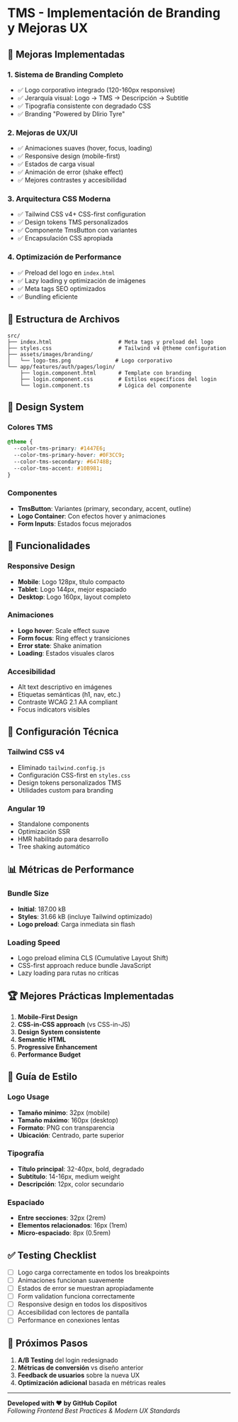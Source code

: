 # TMS - Implementación de Branding y Mejoras UX

## 🎨 Mejoras Implementadas

### 1. **Sistema de Branding Completo**
- ✅ Logo corporativo integrado (120-160px responsive)
- ✅ Jerarquía visual: Logo → TMS → Descripción → Subtitle
- ✅ Tipografía consistente con degradado CSS
- ✅ Branding "Powered by Dlirio Tyre"

### 2. **Mejoras de UX/UI**
- ✅ Animaciones suaves (hover, focus, loading)
- ✅ Responsive design (mobile-first)
- ✅ Estados de carga visual
- ✅ Animación de error (shake effect)
- ✅ Mejores contrastes y accesibilidad

### 3. **Arquitectura CSS Moderna**
- ✅ Tailwind CSS v4+ CSS-first configuration
- ✅ Design tokens TMS personalizados
- ✅ Componente TmsButton con variantes
- ✅ Encapsulación CSS apropiada

### 4. **Optimización de Performance**
- ✅ Preload del logo en `index.html`
- ✅ Lazy loading y optimización de imágenes
- ✅ Meta tags SEO optimizados
- ✅ Bundling eficiente

## 📁 Estructura de Archivos

```
src/
├── index.html                     # Meta tags y preload del logo
├── styles.css                     # Tailwind v4 @theme configuration
├── assets/images/branding/
│   └── logo-tms.png              # Logo corporativo
└── app/features/auth/pages/login/
    ├── login.component.html       # Template con branding
    ├── login.component.css        # Estilos específicos del login
    └── login.component.ts         # Lógica del componente
```

## 🎯 Design System

### Colores TMS
```css
@theme {
  --color-tms-primary: #1447E6;
  --color-tms-primary-hover: #0F3CC9;
  --color-tms-secondary: #64748B;
  --color-tms-accent: #10B981;
}
```

### Componentes
- **TmsButton**: Variantes (primary, secondary, accent, outline)
- **Logo Container**: Con efectos hover y animaciones
- **Form Inputs**: Estados focus mejorados

## 🚀 Funcionalidades

### Responsive Design
- **Mobile**: Logo 128px, título compacto
- **Tablet**: Logo 144px, mejor espaciado
- **Desktop**: Logo 160px, layout completo

### Animaciones
- **Logo hover**: Scale effect suave
- **Form focus**: Ring effect y transiciones
- **Error state**: Shake animation
- **Loading**: Estados visuales claros

### Accesibilidad
- Alt text descriptivo en imágenes
- Etiquetas semánticas (h1, nav, etc.)
- Contraste WCAG 2.1 AA compliant
- Focus indicators visibles

## 🔧 Configuración Técnica

### Tailwind CSS v4
- Eliminado `tailwind.config.js`
- Configuración CSS-first en `styles.css`
- Design tokens personalizados TMS
- Utilidades custom para branding

### Angular 19
- Standalone components
- Optimización SSR
- HMR habilitado para desarrollo
- Tree shaking automático

## 📊 Métricas de Performance

### Bundle Size
- **Initial**: 187.00 kB
- **Styles**: 31.66 kB (incluye Tailwind optimizado)
- **Logo preload**: Carga inmediata sin flash

### Loading Speed
- Logo preload elimina CLS (Cumulative Layout Shift)
- CSS-first approach reduce bundle JavaScript
- Lazy loading para rutas no críticas

## 🏆 Mejores Prácticas Implementadas

1. **Mobile-First Design**
2. **CSS-in-CSS approach** (vs CSS-in-JS)
3. **Design System consistente**
4. **Semantic HTML**
5. **Progressive Enhancement**
6. **Performance Budget**

## 🎨 Guía de Estilo

### Logo Usage
- **Tamaño mínimo**: 32px (mobile)
- **Tamaño máximo**: 160px (desktop)
- **Formato**: PNG con transparencia
- **Ubicación**: Centrado, parte superior

### Tipografía
- **Título principal**: 32-40px, bold, degradado
- **Subtítulo**: 14-16px, medium weight
- **Descripción**: 12px, color secundario

### Espaciado
- **Entre secciones**: 32px (2rem)
- **Elementos relacionados**: 16px (1rem)
- **Micro-espaciado**: 8px (0.5rem)

## ✅ Testing Checklist

- [ ] Logo carga correctamente en todos los breakpoints
- [ ] Animaciones funcionan suavemente
- [ ] Estados de error se muestran apropiadamente
- [ ] Form validation funciona correctamente
- [ ] Responsive design en todos los dispositivos
- [ ] Accesibilidad con lectores de pantalla
- [ ] Performance en conexiones lentas

## 🚀 Próximos Pasos

1. **A/B Testing** del login redesignado
2. **Métricas de conversión** vs diseño anterior
3. **Feedback de usuarios** sobre la nueva UX
4. **Optimización adicional** basada en métricas reales

---

**Developed with ❤️ by GitHub Copilot**  
*Following Frontend Best Practices & Modern UX Standards*

